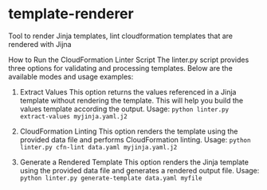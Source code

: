 # template-renderer
Tool to render Jinja templates, lint cloudformation templates that are rendered with Jijna


How to Run the CloudFormation Linter Script
The linter.py script provides three options for validating and processing templates. Below are the available modes and usage examples:

1. Extract Values
This option returns the values referenced in a Jinja template without rendering the template. This will help you build the values template according the output.
Usage: 
```python linter.py extract-values myjinja.yaml.j2```
 

3. CloudFormation Linting
This option renders the template using the provided data file and performs CloudFormation linting.
Usage:
```python linter.py cfn-lint data.yaml myjinja.yaml.j2```
 
4. Generate a Rendered Template
This option renders the Jinja template using the provided data file and generates a rendered output file.
Usage:
```python linter.py generate-template data.yaml myfile```
